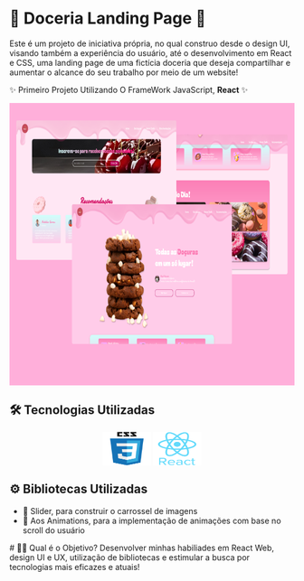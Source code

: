# 🍩 Doceria Landing Page 🍩
Este é um projeto de iniciativa própria, no qual construo desde o design UI, visando também a experiência do usuário, até o desenvolvimento em React e CSS, uma landing page de uma fictícia doceria que deseja compartilhar e aumentar o alcance do seu trabalho por meio de um website!

✨ Primeiro Projeto Utilizando O FrameWork JavaScript, <strong>React</strong> ✨

<img align='center' height='500' title="Seções Landing Page" alt="Três imagens que representam cada seção da Landing Page 'Principal', 'Destaques' e 'Recomendações'." src="./src/assets/images/DLP Cover.png">

## 🛠 Tecnologias Utilizadas

<div align="center">

<img align='center' height='60' width='85' title='CSS' alt='css' src='https://github.com/devicons/devicon/blob/master/icons/css3/css3-original-wordmark.svg'/>
<img align='center' height='60' width='85' title='JavaScript' alt='javascript' src='https://github.com/devicons/devicon/blob/master/icons/react/react-original-wordmark.svg'/>

</div>


## ⚙ Bibliotecas Utilizadas
<ul>
    <li>
        💙 Slider, para construir o carrossel de imagens
    </li>
    <li>
        🔹 Aos Animations, para a implementação de animações com base no scroll do usuário 
    </li>
</ul>

<div>
# 👨‍💻 Qual é o Objetivo?
Desenvolver minhas habiliades em React Web, design UI e UX, utilização de bibliotecas e estimular a busca por tecnologias mais eficazes e atuais!
</div>
